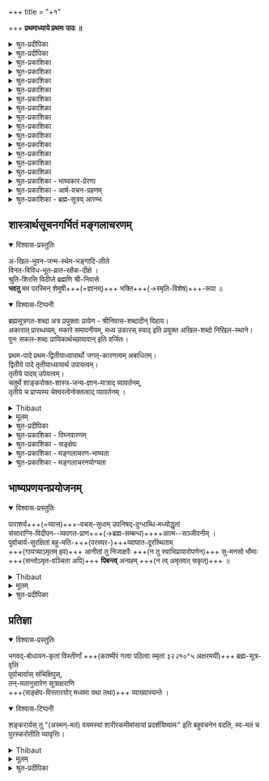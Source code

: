 +++
title = "+१"

+++
**प्रथमाध्याये प्रथमः पादः ॥**

<details><summary>श्रुत-प्रदीपिका</summary>

वरदं द्विरदाद्रिशेखरं  
कमलाया दयितं दयानिधिम् ।  
सकलार्थिजनार्थितप्रदं  
प्रणमामि प्रणतार्तिहारिणम् ॥
</details>

<details><summary>श्रुत-प्रदीपिका</summary>

वेदान्त-सूत्र-भाष्यार्थम्  
आचार्योपासनाच् छृतम् ।  
तद्-गिरा दीपिकेवाहं  
दर्शयिष्ये यथामति ॥
</details>

<details><summary>श्रुत-प्रकाशिका</summary>

वरदं द्विरदाद्राशं  
श्री-निधिं करुणानिधिम् ।  
शरण्यं **शरणं यामि**  
प्रणतार्त्तिहरं हरिम् ॥ 1 ॥

<details><summary>वीरराघवः</summary>

श्रीः  
वात्स्य-वीरराघवाचार्यकृता सुदर्शनसेवा॥ 

श्रीभाष्यकार-वेदान्त-  
देशिकाद्य्-उज्ज्वलां भजे ।  
गुरुपङ्क्तिं रमेशाद्यां  
रङ्ग-रामानुजान्तिमाम् ॥  

अद्भुतज्ञानविख्यात-  
वरदार्य-दया-वशम् ।  
व्यासं सुदर्शनार्यं तं  
सुदर्शन-समं श्रये ॥ 

1 वरदमिति ।  
वरदं द्विरदाद्रीशं श्रीनिधिं करुणानिधिं प्रणतार्तिहरम्  
इति तत्रत्य-पञ्च-बेर-विवक्षयेति संप्रदायविदः ।  
वरदम् इति स्वाचार्योऽप्य् अनु-संधीयते ।  
द्विरदाद्रि-शिखर एव वेदान्त-प्रवचनं तत्-कृतं स्व-श्रुतञ्चेति ज्ञापनाय  
द्विरदाद्रीशम् इत्यपि तद्विशेषणम् ।  
अत एव स्वश्रीरङ्गनाथापेक्षयाऽप्यस्य प्रथमनिर्देशः । 
</details>

</details>



<details><summary>श्रुत-प्रकाशिका</summary>

बहिरर् अन्तस् तमश्-छेदि  
ज्योतिर् **वन्दे** सुदर्शनम् ।  
येनाव्याहत-सङ्कल्पं  
वस्तु लक्ष्मीधरं विदुः ॥ 2 ॥
</details>

<details><summary>श्रुत-प्रकाशिका</summary>

सम्यङ् न्याय-कलापेन  
महता भारतेन च ।  
**उपबृंहित**-वेदाय  
**नमो** व्यासाय विष्णवे ॥ 3 ॥
</details>


<details><summary>श्रुत-प्रकाशिका</summary>

तस्मै रामानुजार्याय  
नमः परमयोगिने ।  
यः श्रुति-स्मृति-सूत्राणाम्  
अन्तर् ज्वरम् **अशीशमत्** ॥ 4 ॥
</details>

<details><summary>श्रुत-प्रकाशिका</summary>

**वन्दे** ऽहं वरदार्यं तं  
वत्साभिजन-भूषणम् ।  
भाष्यामृत-**प्रदानाद्** यः  
**सञ्जीवयति** मामपि ॥ 5 ॥
</details>

<details><summary>श्रुत-प्रकाशिका</summary>

**प्रपद्ये** प्रणवाकारं  
भाष्यं रङ्गम् इवापरम् ।  
परस्य ब्रह्मणो यत्र  
शेषित्वं स्फुटम् **ईक्ष्यते** ॥ 6 ॥+++(5)+++

<details><summary>वीरराघवः</summary>

2 प्रणवाकारमिति ।  
रङ्ग-विमानस्य प्रणवाकारत्वं प्रसिद्धम् ।  
तत्र शेषित्वं - शेष-शायित्वम् ईक्ष्यते ।  
श्रीभाष्य अकारोपक्रमात मकारेणोपसंहारात्  
प्रथमाध्याय-चतुर्थ-पादारम्भ-गत--उ-कार-मध्यमत्वाच् च **प्रणवाकारम्** ।  
प्रणव इवात्र जीव-परयोः शेष-शेषि-भावः  
नारायणे सर्व-शेषित्वं स्फुटमीक्ष्यते । 
</details>

</details>

<details><summary>श्रुत-प्रकाशिका</summary>

श्रुत्यन्तेषु **श्रुतं** भाष्ये  
**मतं ध्यातं** हृदम्-बुजे ।  
लक्ष्मीपतिं **प्रपद्ये** ऽहं  
दृष्टं श्रीरङ्गधामनि ॥ 7 ॥
</details>

<details><summary>श्रुत-प्रकाशिका</summary>

प्रमाणं च प्रमेयं च  
प्रमातारश् च सात्त्विकाः ।  
**जयन्तु** क्षपितारिष्टं  
सह सर्वत्र सर्वदा ॥ 8 ॥
</details>

<details><summary>श्रुत-प्रकाशिका</summary>

अ-विस्तृताः सु-गम्भीरा  
रामानुज-मुनेर् गिरः ।  
**दर्शयन्तु** प्रसादेन  
स्वं भावम् अखिलं दृढम् ॥ 9 ॥
</details>

<details><summary>श्रुत-प्रकाशिका</summary>

श्रीरङ्गेशाज्ञया लब्ध-  
व्यास-सञ्ज्ञं सुदर्शनम् ।  
वाचो विजयिनः+++(=वाग्विजय-भट्टस्य)+++ पुत्रं  
भाष्य-भक्तिर् **अचूचुदत्** ॥ 10 ॥

<details><summary>वीरराघवः</summary>

3 महाचार्यवंश्यकृते श्रीवेदान्त-देशिक-वैभव-प्रकाशिका-विशेषे,  
श्रीरामप्-पिल्लै इत्याह्वय-वेदव्यासभट्ट-पौत्रः  
'नावाल्वेनान्' इत्य्-आह्वयस्य पुत्रः  
श्रीसुदर्शनाचार्यः  
श्रीमद्-वात्स्य-वरदाचार्य-शिष्येष्व् अन्यतम इत्युक्तम् । 
</details>

</details>

<details><summary>श्रुत-प्रकाशिका</summary>

गुरुभ्योऽर्थः **श्रुतः**, शब्दैस्  
तत्-प्रयुक्तैश् च **योजितः** ।  
सौकर्याय **बभुत्सूनां**  
**सङ्कलय्य प्रकाश्यते** ॥ 11 ॥

<details><summary>वीरराघवः</summary>

1 योजित इति । अस्मद्व्याख्यया प्रतिपाद्यमानः गुरुभ्यः श्रुतोऽर्थः उपदेशकाले तैरिवेहापि तत्प्रयुक्तशब्दयोगं लम्भितः । तच्छब्दानामपि यथार्ह स्ववाक्ये घटनं क्रियत इति यावत् । संकलय्येति । अनेकाध्यापनाऽऽवृत्त्यवसरेषु प्रोक्ता अर्था विभिन्नाः यथाई पौर्वापर्यकल्पनयाऽत्र समाहियन्त इत्युक्तं भवति । 
</details>


</details>

<details><summary>श्रुत-प्रकाशिका</summary>

कः कृत्स्नं **वेत्ति** भाष्यार्थं  
श्रुतांश-स्थितये कृतिः ।  
आढ्यैः काकणिकेवैषा  
**नोपेक्ष्या** भाष्य-वित्तमैः ॥12 ॥ +++(4)+++
</details>

<details><summary>श्रुत-प्रकाशिका</summary>

भाष्यं चेद् **व्यवृणोत्** स्वयं यति-पतिर्, व्याख्यान-वाचां तथा  
गाम्भीर्याद् **अनवस्थितिर्** मित-मतिर् दूरे जनस् तद्-गिराम् ।  
**प्रष्टव्यः** कथम् ईश्वरः स हि न नः प्रत्यक्ष-रूपो दृशां  
तद् भाष्यं स च भाष्य-कृत् स च हरिः सम्यक् **प्रसीदन्तु** नः ॥ 13 ॥
</details>

<details><summary>श्रुत-प्रकाशिका - भाष्यकार-प्रेरणा</summary>

सर्वेषां पुरुषाणां प्रमाणाधीन-प्रमेय-निश्चयानाम्  
उपादित्सित-जिहासितेष्टानिष्ट--तत्-साधनानाम्  

अ-लौकिक-पुरुषार्थे तत्-साधन-रूपे च वस्तुनि शब्दैक-समधिगम्ये,  

तत्राप्य् अ-पुरुष-शेमुषी-दोष-मषी-मालिन्यस्य वेदाख्याक्षर-राशेर् एव  
प्रधानतः प्रमाणतया आश्रयणीयत्वे सिद्धे,  

तत्र च पशु-पुत्र-वृष्ट्य्-अन्न-स्वर्गाद्य्-ऐहिकामुष्मिकार्वाचीन-फल--तत्-साधन-परे ऽवगते पूर्वभागे +++(सति)+++,  
परम-पुरुषार्थावबोधके च तद्-उपरिभागे, 

पूर्वाचार्याभिमत-मुक्ति-घण्टा-पथ-कण्टकायमान-  
विविध--कु-दृष्टि-जन--दुर्-वचन--**शतोपप्लुते**,  
तद्-उपदर्शित--कु-पथ-प्रवृर्त्तिनि जगति च **मोमुह्यमाने**,  

<details><summary>वीरराघवः</summary>

2 कुपथेति । नात्र पथिन्शब्दः; कापथेत्यापातात् । किंतु पथशब्द एवाकारान्त इति भावप्रकाशिका । कुशब्दो भूमिवाची सन् अधोलोकपरो वा । अतः कुपथः अधोगतिः । पाठान्तरं मृग्यम् 
</details>


तद्-उज्जिजीवयिषया सद्--अ-सद्-विवेचन-चतुर-पूर्वाचार्यपरिचितं  
प्राचीनम् एव समीचीनम् अध्वानं **निष्कण्टकी कृत्य**  
परम-पुरुषार्थाभ्यर्थि-जन-सार्थं **कृतार्थयितुं**  

भव-भयाभितप्त-जन--भाग-धेय--वैभव-भावितावतरणेन  
परम-कारुणिकेन भगवता भाष्य-कारेण  
शारीरक-शास्त्रं **व्याचिख्यासितम्** । 

<details><summary>वीरराघवः</summary>

3 भाष्यकारेणेति भाविनीं वृत्तिमाश्रित्य ; व्याख्याकारकाले तत्त्वस्य सिद्धत्वाद्वा । भगवद्रामानुजमुनिनेति यावत् । 
</details>

</details>


<details><summary>श्रुत-प्रकाशिका - आर्ष-वचन-ग्रहणम्</summary>

परम-र्षि-प्रणीतानि व्याख्येयानि,  
तेषां च महर्षि-प्रणीतानि व्याख्यानानि च **सन्ति** चेत्  
तान्य् **एवानुरोद्धव्यानि** ।  
न ह्य् अन्-ऋषेः सूक्ष्म-दर्शित्वम्,  
ऋषेर् अभिप्रायम् ऋषिरेव स्वतो **वेदितुम् अर्हति**  
न तु जडमतिर् इतरो जनः । 

ऋषि-वचसाम् एवाभिन्न-वक्तृकाणां मिथो **विरोधे**  
पूर्व-पक्षाभिप्राय--वैभव-वादादिभिर् **अविरोधो नेयः** ।  
भिन्न-वक्तृकाणां तु विरोधे दुष्-परिहरे  
"युक्ति-युक्तं ग्राह्यम्" इति न दोषः ।  

ये पुनः **सन्त्य्** अपि  
तान्य् **अनादृत्य**  
व्याख्येयान्तराणि व्याख्यानान्तराणि च तद्-विरुद्धानि रुचयन्ति  
तेषाम् आग्रह-गृहीत-हृदयत्वे पण्डित-मानित्वे पाण्डित्य-ख्यापन-परत्वे च  
तत्-प्रवृत्तिर् एव प्रमाणम् ।  

इतरेषां च व्याख्यातॄणाम् आर्ष-व्याख्यानातिलङ्घित्वम्  

> "उपासात्रैविध्यात्"  
'सर्वत्र प्रसिद्धोपदेशात्'  
"भूमासम्प्रसादादध्युपदेशात्'  
"दहर उत्तरेभ्यः' 

इत्य्-आदिषु स्पष्टतरम्।  
इह तु वृत्त्यनुसारः प्रतिज्ञातः । 

न च "तत्प्रतिज्ञानम् अ-हृदयम्" इति शङ्कनीयम्;  
दुष्-परिहर-बाधकानुपलम्भात् ।  
</details>


<details><summary>श्रुत-प्रकाशिका - ब्रह्म-सूत्रय् आरम्भः</summary>

यद्य् अपि कर्म-मीमांसायां च  
क्वचित् क्वचिद् अर्वाचीन-व्याख्यातृभिर् **आकुलत्वम् आपादितम्**,  
तथापि तत्र प्रयोग-मार्गे **स्खलनाभावाद्**  
अनुष्ठान-मात्राधीनायाः स्वर्गादि-फल-सिद्धेर्  
देवता--स्व-रूप--तद्-याथात्म्य--सत्-कार्य-वादादि-ज्ञान-**नैरपेक्ष्यम्**,  

परम-पुरुषार्थस्य ज्ञानैकसाध्यतया  
ज्ञान-मार्ग-स्खलनस्याऽऽत्महानि-फलकत्वेन   
तद्-विपरीत-ज्ञानानाम् अवश्य-**परिहर्तव्यत्वम्**,  

उत्तर-भागे च तत्-तद्-अर्थौपयिकतया प्रसक्तानां  
पूर्व-भागार्थानां **शिक्षणीयत्वम्**,  

प्रदर्शितयैव दिशा  
अन्-उक्तानाम् अपि शिक्षणीयार्थान्तराणां सु-कर-**निर्वाहत्वं चाभिप्रेत्य**  

ब्रह्म-सूत्राण्य् एव  
भगवान् भाष्य-कारः **प्रारभते विवरीतुम्** ॥ 
</details>


## शास्त्रार्थसूचनगर्भितं मङ्गलाचरणम्


<details open><summary>विश्वास-प्रस्तुतिः</summary>

अ-खिल-भुवन-जन्म-स्थेम-भङ्गादि-लीले  
विनत-विविध-भूत-व्रात-रक्षैक-दीक्षे ।  
श्रुति-शिरसि विदीप्ते ब्रह्मणि श्री-निवासे  
**भवतु** मम परस्मिन् शेमुषी+++(=ज्ञानम्)+++ भक्ति+++(→स्मृति-विशेष)+++-रूपा ॥
</details>

<details open><summary>विश्वास-टिप्पनी</summary>

ब्रह्मसूत्रगत-शब्दा अत्र प्रयुक्ताः प्रायेण - श्रीनिवास-शब्दादीन् विहाय।  
अकारात् प्रारब्धव्यम्, मकारे समापनीयम्, मध्य उकारस् स्याद् इति प्रयुक्त अखिल-शब्दो निखिल-स्थाने।  
पुनः सकल-शब्दः प्रायिकार्थच्छायावान् इति वर्जितः। 


प्रथम-पादे प्रथम-द्वितीयाध्यायार्थो  जगत्-कारणत्वम् अबाधितम्।  
द्वितीये पादे तृतीयाध्यायार्थ उपायत्वम्।  
तृतीये पादय् उपेयत्वम्।  
चतुर्थे शाङ्करोक्त-शास्त्र-जन्य-ज्ञान-मात्राद् व्यावर्तनम्,  
तृतीये च प्राप्यस्य चेश्वरत्वेनोक्तत्वाद् व्यावर्तनम् ।  
</details>


<details><summary>Thibaut</summary>

MAY my mind be filled with devotion towards the highest Brahman, the abode of Lakshmi who is luminously revealed in the Upanishads; who in sport produces, sustains, and reabsorbs the entire Universe; whose only aim is to foster the manifold classes of beings that humbly worship him.
</details>


<details><summary>मूलम्</summary>

अखिलभुवनजन्मस्थेमभङ्गादिलीले  
विनतविविधभूतव्रातरक्षैकदीक्षे ।  
श्रुतिशिरसि विदीप्ते ब्रह्मणि श्रीनिवासे  
भवतु मम परस्मिन् शेमुषी भक्तिरूपा ॥
</details>

<details><summary>श्रुत-प्रदीपिका</summary>

प्रारिप्सितप्रबन्धस्याविघ्नपरिसमाप्तिप्रचयगमनार्थमिष्टदेवतोपासनलक्षणमङ्गलं श्रुत्याकुर्वन्नर्थं प्रतिपाद्यं संक्षेपतः श्रोतृबुद्धिसमवधानाय दर्शयति - अखिलेति । प्रथमेन पादेन प्रथमद्विकार्थसंक्षेपः, द्वितीयेन तूत्तरस्य । भवतीति भुवनं कार्यजातम् । कतिपयकारणचतुर्मुखादिव्यावृत्त्यर्थम् अखिल शब्दः । प्रायिकत्वनिवृत्त्यर्थं सकलेत्य नुक्तिः । अज्ञातं नास्ति इतिवदखिलेति व्यतिरेकोक्तिः । अकारोपक्रमत्वसिद्धये निखिलेत्यनुक्तिः । तस्य भगवद्वाचकत्वशक्तियोगात्तदविवक्षायामपि माङ्गलिकत्वमकारस्य । नञो मङ्गलेतरत्वं निषेध्यविशेषापेक्षया, न स्वतः । अत्र तु वैकल्यनिषेधेन पौष्कल्यपरत्वात् माङ्गलिकत्वमेव । जन्म त्रिविधम् । स्थेमा - अन्तर्यामिविष्ण्ववतारादिमुखेनैव करणीया विविधा स्थितिः । भङ्गः - नित्यनैमित्तिकप्राकृतरूपः । मोक्षस्य लयान्तर्भावेऽपि शास्त्रस्य प्रधानप्रयोजनतया विषयवत् पृथगेव वक्तव्यत्वादनेकार्थसाधारणेन शब्देन तमन्तर्भावयितुमयुक्तम् । अतो हि पूर्वाचार्याः पृथगूचुः - जगज्जन्मस्थितिध्वंसमहानन्दैकहेतवे जगदुद्भवस्थितिप्रणाश- संसारविमोचनादयः इति । आदि शब्देनानुप्रवेशनियमनधारणादि गृह्यते ; प्रदेशान्तरे जगदुत्पत्तिस्थितिसंहारान्तः प्रवेशनियमनादिलीलम् इति स्वेनैव कण्ठरवेणोक्तार्थस्वीकारस्यैवोचितत्वात् । अप्रमेयोऽनियोज्यश्च इत्याद्युक्तप्रकारेण सापेक्षत्वादिव्युदासाय लीला शब्दः । जनयितृत्वाद्यनुक्त्वा जन्माद्युक्तिरुपादानाभिप्राया ; बहु स्यां प्रजायेयेति इति हि श्रुतिः । लीला शब्देन निमित्तत्वं द्योतितम् । अवाप्तसमस्तकामस्य व्यापारानुपपतिं्त परिहरतानेन लीलाशब्देन द्वितीयलक्षणार्थश्च सूचितः । अथ द्वितीयद्विकार्थं संक्षिपति - विनतेति । विनतरक्षाप दाभ्यां तृतीयचतुर्थलक्षणार्थौ सूचितौ । विशेषेण नताः प्रह्वीभूताः उपासकाः ; तद्वैविध्यं तदुपर्यपि बादरायणः संभवात् इत्यादिवक्ष्यमाणप्रकारेण । भूताः ; भगवज्ज्ञानेन लब्धसत्ताकाः इति भावः ; अस्ति ब्रह्मेति चेद्वेद, सन्तमेनं ततो विदुरिति इति श्रुतेः । विनतभूतसंबन्धी व्रातो विनतभूतव्रातः । व्रात शब्देन आस्फोटयन्ति पितरः पशुर्मनुष्यः पक्षी वा इत्याद्यर्थोऽभिप्रेतः । रक्षा इष्टप्रापणानिष्टनिवारणलक्षणा । एक शब्दः प्राधान्यपरः अप्यहं जीवितं जह्याम् काममात्मानं भार्यांपुत्रं वोपरुन्ध्यान्न त्वेव दासकर्मकरम् इति ह्युक्तम् । सा प्रधाना दीक्षा यस्य तत्तथोक्तम् । दीक्षा- शब्देनावर्जनीयत्वं गर्भितम्; एतद्व्रतं मम इति हि तदुक्तिः ।

अथ शास्त्रोपोद्धातचतुःसूत्र्यर्थमाह - श्रुतीति । ब्रह्मणो मानशून्यत्वान्यमानकत्वव्युदासेन शास्त्रारम्भणीयता हि तदर्थः । श्रुति शब्दः प्रमाणवैलक्षण्यं द्योतयति ; श्रूयते नित्यमिति हि श्रुतिः । शिरः शब्देनानन्यपरभागोक्तिः । विदीप्तिः विशेषेण दीप्तिः ; अग्न्यादिरूपेणकर्माराध्यताया अपि वेदान्तावगतत्वं ब्रह्मणः स्वतोऽनन्तपुरुषार्थत्वं चाभिप्रेत्य विशेषेण

दीप्तत्वमुक्तम् । ब्रह्मणीति सामान्यशब्दः । श्रीनिवास इति विशेषशब्दः । अत्र छागो वा मन्त्रवर्णात् इति न्यायोऽभिप्रेतः । श्रीनिवास शब्देन रूढितोऽवयवतश्च त्रिमूर्त्यैक्यसाम्योत्तीर्णत्वादिव्युदासो नित्यविभूतियोगश्च फलितः । परस्मिन्निति परमतः सेतून्मान इत्यत्र निर्णीतं प्राप्यत्वं विवक्षितम् । अथोपायोपेयात्मके प्रतिपाद्ये विनतपदसूचितमुपायांशं विशिनष्टि - शेमुषी भक्तिरूपेति । अत्रापि छागपशुन्यायोऽभिप्रेतः । पदद्वयेन धीकर्मसमुच्चयवाक्यार्थज्ञानमात्रोपायत्वव्युदासः । स्वनिकर्षाभिप्रायेणाह - ममेति ।

भवतु - फलान्तरादेतद्विषयोपायः स्वादुतम इति भावः ।

एवं परमविषयो दर्शितः । प्रयोजनं चात्रातिसंक्षिप्तम् ।  
अथ स्वग्रन्थस्यावान्तरविषयं स्वव्याख्येयस्य व्याख्येयान्तराद् वैषम्यं च वदन्  
संक्षिप्तं शास्त्रप्रयोजनं च विशदीकुर्वन्  
व्याख्यानान्तरेभ्यः स्वग्रन्थस्य वैलक्षण्यं च दर्शयन्न्  
अर्थात् गुरूपासनरूपं मङ्गलमाचरति - पाराशर्येति ।
</details>


<details><summary>श्रुत-प्रकाशिका - विघ्नवारणम्</summary>

एवं प्रारिप्सितस्य प्रबन्धस्याविध्नपरिसमाप्ति-प्रचय-गमनार्थं  
स्मृत्याचार-सिद्धम् इष्ट-देवतोपासन-रूपं मङ्गलं श्रौतम् आचरति -  
अखिलेत्यादिना श्लोकेन ।

> मङ्गलाचारयुक्तानां  
> नित्यं च प्रयतात्मनाम् ।  
> जपतां जुह्वतां चैव  
> **विनिपातो न विद्यते** ॥

इति हि स्मर्यते ।
</details>

<details><summary>श्रुत-प्रकाशिका - सङ्क्षेपः</summary>

**आचार्यते** च तत्-तत्-प्रबन्द्धृभिः,  
श्रोतृ-बुद्धि-मनस्-समाधानार्थं शास्त्रार्थ-**सङ्क्षेपश्** चार्थतः क्रियते ।  
यथा चोदनासूत्रेण धर्म-स्वरूपं प्रमाणञ् च श्रुत्य्-अर्थाभ्यां निरूपितम् ।  
प्रसिद्धं हि श्रोतुः प्रतिपत्ति-सौकर्याय  
वक्तुर् अर्थ-प्रतिपादनस्य सङ्क्षेप-पूर्वकत्वम् ।
</details>


<details><summary>श्रुत-प्रकाशिका - मङ्गलाचरण-भाष्यता</summary>

> ननु, 
> 
>> "सूत्रार्थो वर्ण्यते यत्र  
> वाक्यैः सूत्रानुकारिभिः ।  
> स्वपदानि च वर्ण्यन्ते  
> भाष्यं भाष्यविदो विदुः " 
> 
> इति हि भाष्यलक्षणम् ।  
> 
> अतः सूत्र-व्याख्यान-रूपत्वाभावाद्  
> अखिलेत्यादिकं न भाष्यान्तर्भावि


इति चेन् न –  

सूत्र-तात्पर्यार्थ-परत्वात् भाष्यान्तर्भाव्य् एव ।  
सूत्रतात्पर्यार्थ-परत्वं च श्लोक-व्याख्याने स्पष्टम् ।  

किञ्च मङ्गलाचरणं प्रारिप्सितग्रन्थाविघ्न-परिसमाप्त्याद्य्-अर्थतया  
तद्-उपयोगीति तदन्तर्भाव्य् एव ॥ 

</details>


<details><summary>श्रुत-प्रकाशिका - मङ्गलाचरनयोग्यता</summary>

> शाबर-शाङ्करादि-भाष्येषु नमस्कारादर्शनाद्  
अत्र नमस्कार-कथनम् अयुक्तम् 

इति चेन् न;  

"नमः प्रवरगुणैकास्पदाय"  
इति द्रमिडभाष्ये देवता-गुरु-नमस्-कार श्रवणात् ।  
शाबर-शाङ्करयोस् तु  
ईश्वरानभ्युपगमात् जीव-ब्रह्म-भेदानभ्युपगमाच् च नमस्यानादरः ।  


अत्र तु सिद्धान्तानुरूप्यात्  
नमस्या अत्यन्तोपपन्ना ।  
शाङ्करग्रन्थोपक्रमे च  
व्याख्यातृभिर् नमस्-काराद्य्-अभावात् कु-ग्रन्थत्वम् आशङ्कय,  
युष्मद्-इत्य्-आदि-ग्रन्थेन प्रत्यग्-अर्थानुसन्धानेनार्थान् मङ्गलाचारः कृतः इति परिहृतम् । 
</details>


## भाष्यप्रणयनप्रयोजनम्

<details open><summary>विश्वास-प्रस्तुतिः</summary>

पाराशर्य+++(=व्यास)+++-वचस्-सुधाम् उपनिषद्-दुग्धाब्धि-मध्योद्धृतां  
संसाराग्नि-विदीपन--व्यपगत-प्राण+++(→ब्रह्म-सम्बन्ध)++++आत्म--सञ्जीवनीम् ।  
पूर्वाचार्य-सुरक्षितां बहु-मति-+++(परस्पर-)+++व्याघात-दूरस्थिताम्  
+++(गायत्र्याऽमृतम् इव)+++ आनीतां तु निजाक्षरैः +++(न तु स्वाभिप्रायारोपणेन)+++ सु-मनसो भौमाः +++(सन्तोऽमृत-वञ्चिता अपि)+++ **पिबन्त्व्** अन्वहम् +++(न त्व् अमृतवत् सकृत्)+++ ॥
</details>

<details><summary>Thibaut</summary>

The nectar of the teaching of Parāsara's son (Vyāsa),--which was brought up from the middle of the milk-ocean of the Upanishads--which restores to life the souls whose vital strength had departed owing to the heat of the fire of transmigratory existence--which was well guarded by the teachers of old--which was obscured by the mutual conflict of manifold opinions,--may intelligent men daily enjoy that as it is now presented to them in my words.
</details>


<details><summary>मूलम्</summary>

पाराशर्यवचस्सुधामुपनिषद्दुग्धाब्धिमध्योद्धृतां  
संसाराग्निविदीपनव्यपगतप्राणात्मसञ्जीवनीम् ।  
पूर्वाचार्यसुरक्षितां बहुमतिव्याघातदूरस्थिताम्  
आनीतां तु निजाक्षरैः सुमनसो भौमाः पिबन्त्वन्वहम् ॥
</details>

<details><summary>श्रुत-प्रदीपिका</summary>

व्यासस्यैव बादरायणत्वं श्रुतिसिद्धम् । जन्मतः प्रकर्षं च सूचयति पाराशर्यशब्देन । वचः- शब्दोऽर्थपर्यन्तः, वेदवित् इत्यत्र वेदशब्दवत् । वचसः सुधामिति निर्वाहे रूपकप्रकरणानौचित्यं सुधाशब्दामुख्यत्वं च । अमृतत्वहेतुत्वात् सुधात्वरूपणम् । पूर्वभागादप्यव्यवधानेन ब्रह्मप्रतिपादनरूपा सेत्यभिप्राय उपनिष च्छब्दः । उपनिषदां वेदसारत्वाभिप्रायो दुग्धशब्दः ; यथा आरण्कं च वेदेभ्य ओषधीभ्यो यथामृतम् इति । अब्धि शब्द आनन्त्यपरः । मध्य शब्देन सर्वश्रुतिमुख्यत्वमभिप्रेतम्, मध्यस्य सर्वप्रदेशानुगुण्यात् । अनेन स्वव्याख्येयस्य प्रमाणमूलता अवान्तरविषयश्च दर्शितौ । उद्धृतशब्देनातिनिम्नदेशनिमग्नोद्ग्रहणमभिदधता निःशेषार्थग्रहणं सूचितम् । परम प्रयोजनमाह - संसारेति । संसारस्याग्नित्वं तापत्रयात्मकतया । तत्राप्यवान्तरभेदं विद्यालब्धेः पूर्वं कदाचिदप्यनिर्वाप्यत्वं वैविध्यमनुपरतत्वं च द्योतयति विदीपन शब्दः । अनादिकालं बहुमुखश्रवणादिष्वन्यतमप्रकारेणालब्धपरमात्मानो व्यपगतप्राणाः । प्राणाः परमात्मा, प्राणमेवाभिसंविशन्ति इति श्रौतप्रयोगात् । संजीविनीम् इति परममोक्षहेतुत्वं विवक्षितम् । स्वग्रन्थस्य सत्संप्रदायमूलकतामाह - पूर्वेति । आर्थं गुरूपासनं चैतत्कीर्तनमुखेनात्र कृतम् । शंकरादिव्युदासाय पूर्वशब्दः । सुरक्षिताम् न परमुपदेशेन, ग्रन्थनिर्माणेनापीति भावः । तर्हि सा किमिति न प्रथितेत्यत्राह - बहुमतीति । बहूनां या मतयः तासां व्याघातो मिथो विरोधः, तेन **दूरस्थिताम्** । न यथावदप्रतिपत्तिमात्रम्, अन्यथा च प्रतिपत्तिरभूदिति भावः । तुशब्दः स्वग्रन्थवैषम्यपरः ।  
सुधासमाख्यानुगुण्याय ममाक्षरैरित्यनूक्तिः ; गायत्र्यवयवामृताक्षरैर् इत्यर्थः । सुमनसः ; सारासारविवेकादिविचक्षणाः । भौमाः ; अधीत-साङ्ग-सशिरस्-कवेदाः श्रुतकर्ममीमांसा भूलोकवासिनः । देशकालान्तरादिषु वृत्त्यादिसाफल्यमिति भावः । पिबन्तु ; सुधापानवदस्य श्रवणाद्यपि सुखरूपम् इत्यर्थः । अन्वहम् ; भोग्यतातिशयात् गभीरत्वाच्च ।
</details>

## प्रतिज्ञा

<details open><summary>विश्वास-प्रस्तुतिः</summary>

भगवद्-बोधायन-कृतां विस्तीर्णां +++(काश्मीरं गत्वा पठित्वा स्मृतां ३२*२*१०^५ अक्षरमयीं)+++ ब्रह्म-सूत्र-वृत्तिं  
पूर्वाचार्यास् संचिक्षिपुस्,  
तन्-मतानुसारेण सूत्राक्षराणि  
+++(सङ्क्षेप-विस्तारयोर् मध्यमा यथा तथा)+++ व्याख्यास्यन्ते । 
</details>

<details open><summary>विश्वास-टिप्पनी</summary>

शङ्करार्यस् तु "(अस्मन्-मतं) वयमस्यां
शारीरकमीमांसायां प्रदर्शयिष्यामः" इति बहुवचनेन वदति, स्व-मतं च पुरस्करोतीति व्यावृत्तिः। 
</details>


<details><summary>Thibaut</summary>

The lengthy explanation (vr̥tti) of the Brahma-sūtras which was composed by the Reverend Bodhāyana has been abridged by former teachers; according to their views the words of the Sūtras will be explained in this present work.
</details>


<details><summary>मूलम्</summary>

भगवद्-बोधायन-कृतां विस्तीर्णां ब्रह्म-सूत्र-वृत्तिं  
पूर्वाचार्यास् संचिक्षिपुस्,  
तन्-मतानुसारेण सूत्राक्षराणि व्याख्यास्यन्ते ।

</details>


<details><summary>श्रुत-प्रदीपिका</summary>

पूर्वाचार्यग्रन्थाः प्रवर्त्यन्ताम् ; किं ग्रन्थान्तरनिर्माणप्रयत्नगौरवेणेत्यत्राह - भगवदिति । पूर्वाचार्यशब्दोऽत्र विवृतः । शङ्करादिभ्योऽपि ज्ञानाधिक्यपरो भगव च्छब्दः । द्रमिडाचार्यादिग्रन्थोऽतिसंक्षिप्तः । तन्मतानुसारेण ; न तु स्वोत्प्रेक्षया । सूत्राक्षराणि ; प्रकृति प्रत्ययानुगुण्येन ; न तु यथाकथंचिद्योजयितव्यानीति भावः । व्याङ्भ्यामुपसर्गाभ्यामपेक्षितविस्तरानपेक्षितसंकोचौ विवक्षितौ । व्याख्येयं पदम् उपादत्ते - अथेति ।
</details>
